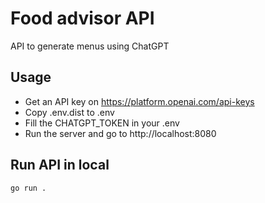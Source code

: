 # Food advisor API

API to generate menus using ChatGPT

## Usage

- Get an API key on https://platform.openai.com/api-keys
- Copy .env.dist to .env
- Fill the CHATGPT_TOKEN in your .env
- Run the server and go to http://localhost:8080

## Run API in local

```bash
go run .
```
